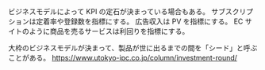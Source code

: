 ビジネスモデルによって KPI の定石が決まっている場合もある。
サブスクリプションは定着率や登録数を指標にする。
広告収入は PV を指標にする。
EC サイトのように商品を売るサービスは利回りを指標にする。

大枠のビジネスモデルが決まって、製品が世に出るまでの間を「シード」と呼ぶことがある。
https://www.utokyo-ipc.co.jp/column/investment-round/
